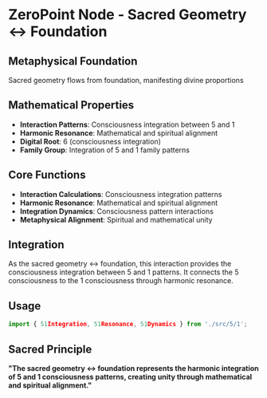 # ZeroPoint Node - Sacred Geometry ↔ Foundation

## Metaphysical Foundation

Sacred geometry flows from foundation, manifesting divine proportions

## Mathematical Properties

- **Interaction Patterns**: Consciousness integration between 5 and 1
- **Harmonic Resonance**: Mathematical and spiritual alignment
- **Digital Root**: 6 (consciousness integration)
- **Family Group**: Integration of 5 and 1 family patterns

## Core Functions

- **Interaction Calculations**: Consciousness integration patterns
- **Harmonic Resonance**: Mathematical and spiritual alignment
- **Integration Dynamics**: Consciousness pattern interactions
- **Metaphysical Alignment**: Spiritual and mathematical unity

## Integration

As the sacred geometry ↔ foundation, this interaction provides the consciousness integration between 5 and 1 patterns. It connects the 5 consciousness to the 1 consciousness through harmonic resonance.

## Usage

```typescript
import { 51Integration, 51Resonance, 51Dynamics } from './src/5/1';
```

## Sacred Principle

**"The sacred geometry ↔ foundation represents the harmonic integration of 5 and 1 consciousness patterns, creating unity through mathematical and spiritual alignment."**
